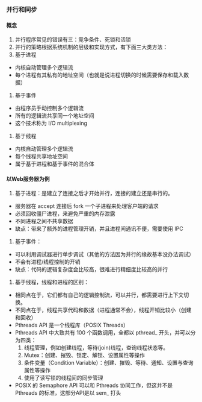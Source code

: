 ### 并行和同步

#### 概念
1. 并行程序常见的错误有三：竞争条件、死锁和活锁
1. 并行的策略根据系统机制的层级和实现方式，有下面三大类方法：
1. 基于进程
  * 内核自动管理多个逻辑流
  * 每个进程有其私有的地址空间（也就是说进程切换的时候需要保存和载入数据）
1. 基于事件
  * 由程序员手动控制多个逻辑流
  * 所有的逻辑流共享同一个地址空间
  * 这个技术称为 I/O multiplexing
1. 基于线程
  * 内核自动管理多个逻辑流
  * 每个线程共享地址空间
  * 属于基于进程和基于事件的混合体

#### 以Web服务器为例
1. 基于进程：是建立了连接之后才开始并行，连接的建立还是串行的。
  * 服务器在 accept 连接后 fork 一个子进程来处理客户端的请求
  * 必须回收僵尸进程，来避免严重的内存泄露
  * 不同进程之间不共享数据
  * 缺点：带来了额外的进程管理开销，并且进程间通讯不便，需要使用 IPC
1. 基于事件：
  * 可以利用调试器进行单步调试（其他的方法因为并行的缘故基本没办法调试）
  * 不会有进程/线程控制的开销
  * 缺点：代码的逻辑复杂度会比较高，很难进行精细度比较高的并行
1. 基于线程，线程和进程的区别：
  * 相同点在于，它们都有自己的逻辑控制流，可以并行，都需要进行上下文切换。
  * 不同点在于，线程共享代码和数据（进程通常不会），线程开销比较小（创建和回收）
  * Pthreads API 是一个线程库（POSIX Threads）
  * Pthreads API 中大致共有 100 个函数调用，全都以 pthread_ 开头，并可以分为四类：
    1. 线程管理，例如创建线程，等待(join)线程，查询线程状态等。
    1. Mutex：创建、摧毁、锁定、解锁、设置属性等操作
    1. 条件变量（Condition Variable）：创建、摧毁、等待、通知、设置与查询属性等操作
    1. 使用了读写锁的线程间的同步管理
  * POSIX 的 Semaphore API 可以和 Pthreads 协同工作，但这并不是 Pthreads 的标准，这部分API是以 sem_ 打头


